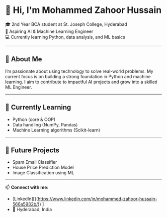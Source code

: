 # 👋 Hi, I'm Mohammed Zahoor Hussain  

🎓 2nd Year BCA student at St. Joseph College, Hyderabad  
🤖 Aspiring AI & Machine Learning Engineer  
💻 Currently learning Python, data analysis, and ML basics  

---

## 🚀 About Me  
I’m passionate about using technology to solve real-world problems. My current focus is on building a strong foundation in Python and machine learning. I aim to contribute to impactful AI projects and grow into a skilled ML Engineer.

---

## 📘 Currently Learning  
- Python (core & OOP)  
- Data handling (NumPy, Pandas)  
- Machine Learning algorithms (Scikit-learn)  

---

## 🧪 Future Projects  
- Spam Email Classifier  
- House Price Prediction Model  
- Image Classification using ML  

---

📫 **Connect with me:**  
- [LinkedIn][((https://www.linkedin.com/in/mohammed-zahoor-hussain-566a5932b/)) ]
- 📍 Hyderabad, India

